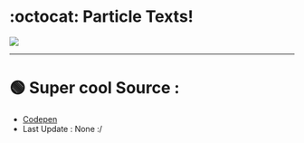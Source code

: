 # :octocat: Particle Texts!

<img src="https://alfred.is-inside.me/t5NfC2Ef.png">

<hr></hr>

# :green_circle: Super cool Source :
- <a href="https://codepen.io/Gthibaud/pen/pyeNKj">Codepen</a>
- Last Update : None :/


